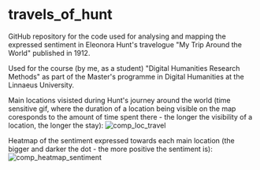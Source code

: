 # travels_of_hunt
GitHub repository for the code used for analysing and mapping the expressed sentiment in Eleonora Hunt's travelogue "My Trip Around the World" published in 1912. 

Used for the course (by me, as a student) "Digital Humanities Research Methods" as part of the Master's programme in Digital Humanities at the Linnaeus University. 

Main locations visisted during Hunt's journey around the world (time sensitive gif, where the duration of a location being visible on the map coresponds to the amount of time spent there - the longer the visibility of a location, the longer the stay): 
![comp_loc_travel](https://github.com/user-attachments/assets/4b090546-6406-4a12-9e38-d4bbbd3cd326)

Heatmap of the sentiment expressed towards each main location (the bigger and darker the dot - the more positive the sentiment is): 
![comp_heatmap_sentiment](https://github.com/user-attachments/assets/bf2f76d3-b918-4998-84d0-bbe7fe54ebfd)
 

